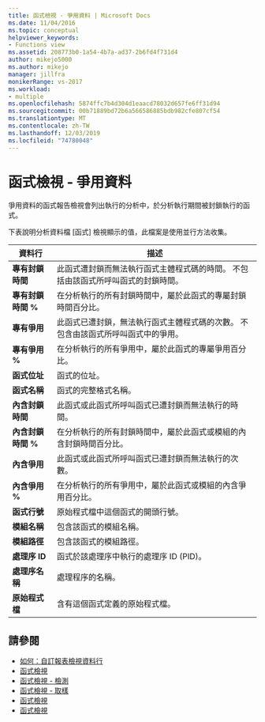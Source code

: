 ```yaml
---
title: 函式檢視 - 爭用資料 | Microsoft Docs
ms.date: 11/04/2016
ms.topic: conceptual
helpviewer_keywords:
- Functions view
ms.assetid: 208773b0-1a54-4b7a-ad37-2b6fd4f731d4
author: mikejo5000
ms.author: mikejo
manager: jillfra
monikerRange: vs-2017
ms.workload:
- multiple
ms.openlocfilehash: 5874ffc7b4d304d1eaacd78032d657fe6ff31d94
ms.sourcegitcommit: 00b71889bd72b6a566586885bdb982cfe807cf54
ms.translationtype: MT
ms.contentlocale: zh-TW
ms.lasthandoff: 12/03/2019
ms.locfileid: "74780048"
---
```

# <a name="functions-view---contention-data"></a>函式檢視 - 爭用資料
爭用資料的函式報告檢視會列出執行的分析中，於分析執行期間被封鎖執行的函式。

 下表說明分析資料檔 [函式] 檢視顯示的值，此檔案是使用並行方法收集。

|資料行|描述|
|------------|-----------------|
|**專有封鎖時間**|此函式遭封鎖而無法執行函式主體程式碼的時間。 不包括由該函式所呼叫函式的封鎖時間。|
|**專有封鎖時間 %**|在分析執行的所有封鎖時間中，屬於此函式的專屬封鎖時間百分比。|
|**專有爭用**|此函式已遭封鎖，無法執行函式主體程式碼的次數。 不包含由該函式所呼叫函式中的爭用。|
|**專有爭用 %**|在分析執行的所有爭用中，屬於此函式的專屬爭用百分比。|
|**函式位址**|函式的位址。|
|**函式名稱**|函式的完整格式名稱。|
|**內含封鎖時間**|此函式或此函式所呼叫函式已遭封鎖而無法執行的時間。|
|**內含封鎖時間 %**|在分析執行的所有封鎖時間中，屬於此函式或模組的內含封鎖時間百分比。|
|**內含爭用**|此函式或此函式所呼叫函式已遭封鎖而無法執行的次數。|
|**內含爭用 %**|在分析執行的所有爭用中，屬於此函式或模組的內含爭用百分比。|
|**函式行號**|原始程式檔中這個函式的開頭行號。|
|**模組名稱**|包含該函式的模組名稱。|
|**模組路徑**|包含該函式的模組路徑。|
|**處理序 ID**|函式於該處理序中執行的處理序 ID (PID)。|
|**處理序名稱**|處理程序的名稱。|
|**原始程式檔**|含有這個函式定義的原始程式檔。|

## <a name="see-also"></a>請參閱
- [如何：自訂報表檢視資料行](../profiling/how-to-customize-report-view-columns.md)
- [函式檢視](../profiling/functions-view.md)
- [函式檢視 - 檢測](../profiling/functions-view-dotnet-memory-instrumentation-data.md)
- [函式檢視 - 取樣](../profiling/functions-view-dotnet-memory-sampling-data.md)
- [函式檢視](../profiling/functions-view-instrumentation-data.md)
- [函式檢視](../profiling/functions-view-sampling-data.md)
